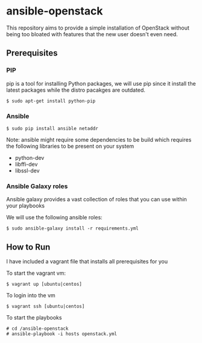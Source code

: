 # ansible-openstack
This repository aims to provide a simple installation of OpenStack without being too bloated with features that the new user doesn't even need.

## Prerequisites

### PIP
pip is a tool for installing Python packages, we will use pip since it install the latest packages while the distro pacakges are outdated.

    $ sudo apt-get install python-pip

### Ansible

    $ sudo pip install ansible netaddr

Note: ansible might require some dependencies to be build which requires the following libraries to be present on your system
* python-dev
* libffi-dev
* libssl-dev

### Ansible Galaxy roles
Ansible galaxy provides a vast collection of roles that you can use within your playbooks

We will use the following ansible roles:

    $ sudo ansible-galaxy install -r requirements.yml

## How to Run
I have included a vagrant file that installs all prerequisites for you

To start the vagrant vm:

    $ vagrant up [ubuntu|centos]

To login into the vm

    $ vagrant ssh [ubuntu|centos]

To start the playbooks

    # cd /ansible-openstack
    # ansible-playbook -i hosts openstack.yml
